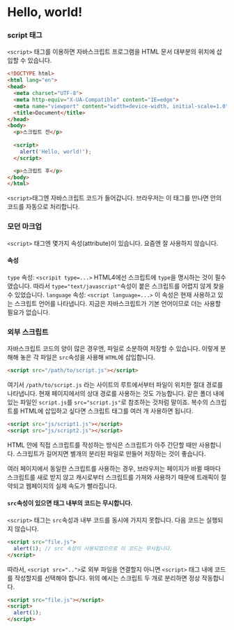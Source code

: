 # Hello, world!

### script 태그
`<script>` 태그를 이용하면 자바스크립트 프로그램을 HTML 문서 대부분의 위치에 삽입할 수 있습니다.
```html
<!DOCTYPE html>
<html lang="en">
<head>
  <meta charset="UTF-8">
  <meta http-equiv="X-UA-Compatible" content="IE=edge">
  <meta name="viewport" content="width=device-width, initial-scale=1.0">
  <title>Document</title>
</head>
<body>
  <p>스크립트 전</p>
  
  <script>
    alert('Hello, world!');
  </script>

  <p>스크립트 후</p>
</body>
</html>
```
`<script>`태그엔 자바스크립트 코드가 들어갑니다. 브라우저는 이 태그를 만나면 안의 코드를 자동으로
처리합니다.
### 모던 마크업
`<script>` 태그엔 몇가지 속성(attribute)이 있습니다.
요즘엔 잘 사용하지 않습니다.
#### 속성
`type` 속성: `<scripit type=...>`
HTML4에선 스크립트에 `type`을 명시하는 것이 필수였습니다.
따라서 `type="text/javascript"`속성이 붙은 스크립트를 어렵지 않게 찾을 수 있었습니다.
`language` 속성: `<script language=...>`
이 속성은 현재 사용하고 있는 스크립트 언어를 나타냅니다.
지금은 자바스크립트가 기본 언어이므로 더는 사용할 필요가 없습니다.

### 외부 스크립트
자바스크립트 코드의 양이 많은 경우엔, 파일로 소분하여 저장할 수 있습니다.
이렇게 분해해 놓은 각 파일은 `src`속성을 사용해 `HTML`에 삽입합니다.
```html
<script src="/path/to/script.js"></script>
```
여기서 `/path/to/script.js` 라는 사이트의 루트에서부터 파일이 위치한 절대 경로를 나타냅니다.
현재 페이지에서의 상대 경로를 사용하는 것도 가능합니다.
같은 폴더 내에 있는 파일인 `script.js`를 `src="script.js"`로 참조하는 것처럼 말이죠.
복수의 스크립트를 HTML에 삽입하고 싶다면 스크립트 태그를 여러 개 사용하면 됩니다.

```html
<script src="js/script1.js"></script>
<script src="js/script2.js"></script>
```
HTML 안에 직접 스크립트를 작성하는 방식은 스크립트가 아주 간단할 때만 사용합니다.
스크립트가 길어지면 별개의 분리된 파일로 만들어 저장하는 것이 좋습니다.

여러 페이지에서 동일한 스크립트를 사용하는 경우, 브라우저는 페이지가 바뀔 때마다
스크립트를 새로 받지 않고 캐시로부터 스크립트를 가져와 사용하기 때문에
트래픽이 절약되고 웹페이지의 실제 속도가 빨라집니다.

#### `src`속성이 있으면 태그 내부의 코드는 무시합니다.
`<script>` 태그는 `src`속성과 내부 코드를 동시에 가지지 못합니다.
다음 코드는 실행되지 않습니다.
```html
<script src="file.js">
  alert(1); // src 속성이 사용되었으므로 이 코드는 무시됩니다.
</script>
```
따라서, `<script src="..">`로 외부 파일을 연결할지 아니면 `<script>` 태그 내에 코드를 작성할지를
선택해야 합니다.
위의 예시는 스크립트 두 개로 분리하면 정상 작동합니다.
```html
<script src="file.js"></script>
<script>
  alert(1);
</script>
``` 